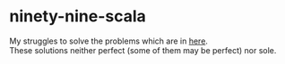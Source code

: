 # ninety-nine-scala

My struggles to solve the problems which are in [here](http://aperiodic.net/phil/scala/s-99/).<br/>
These solutions neither perfect (some of them may be perfect) nor sole.
